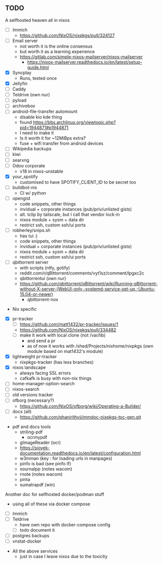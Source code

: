 ## TODO

A selfhosted heaven all in nixos

- [ ] Immich
  - https://github.com/NixOS/nixpkgs/pull/324127
- [ ] Email server
  - not worth it is the online consensus
  - but worth it as a learning experience
  - https://gitlab.com/simple-nixos-mailserver/nixos-mailserver
    - https://nixos-mailserver.readthedocs.io/en/latest/setup-guide.html
- [x] Syncplay
  - Runs, tested once
- [x] Jellyfin
- [ ] Caddy
- [ ] Teldrive (own nur)
- [ ] pyload
- [ ] archivebox
- [ ] android-file-transfer automount
  - disable kio kde thing
  - found https://bbs.archlinux.org/viewtopic.php?pid=1944871#p1944871
  - I need to make it
  - Is it worth it for ~12MiBps extra?
  - fuse + wifi transfer from android devices
- [ ] Wikipedia backups
- [ ] kiwi
- [ ] searxng
- [ ] Odoo corporate
  - v18 in nixos-unstable
- [x] your_spotify
  - customised to have SPOTIFY_CLIENT_ID to be secret too
- [ ] buildbot-nix
  - CI w/ python
- [ ] opengist
  - code snippets, other things
  - invidual + corporate instances (pub/priv/unlisted gists)
  - alt. tclip by tailscale, but I call that vendor lock-in
  - nixos module + sysm + data dir
  - restrict ssh, custom ssh/ui ports
- [ ] robherley/snips.sh
  - has tui :)
  - code snippets, other things
  - invidual + corporate instances (pub/priv/unlisted gists)
  - nixos module + sysm + data dir
  - restrict ssh, custom ssh/ui ports
- [ ] qbittorrent server
  - with scripts (ntfy, gotify)
  - reddit.com/r/qBittorrent/comments/vyt1sz/comment/lpgxc2c
  - qbittorrentui (own nur)
  - https://github.com/qbittorrent/qBittorrent/wiki/Running-qBittorrent-without-X-server-(WebUI-only,-systemd-service-set-up,-Ubuntu-15.04-or-newer)
    - qbittorrent-nox

- Nix specific
- [x] pr-tracker
  - [ ] https://github.com/matt1432/pr-tracker/issues/1
  - https://github.com/NixOS/nixpkgs/pull/334482
  - [ ] make it work with local clone (not /var/lib)
    - and send a pr
    - as of now it works with /shed/Projects/nixhome/nixpkgs (own module based on mat1432's module)
- [x] lightweight pr-tracker
  - nixpkgs-tracker (has less branches)
- [x] nixos landscape
  - always facing SSL errors
  - cafkafk is busy with non-nix things
- [ ] home-manager-option-search
- [ ] nixos-search
- [ ] old versions tracker
- [ ] ofborg (necessary?)
  - https://github.com/NixOS/ofborg/wiki/Operating-a-Builder/
- [ ] docs (all)
  - https://github.com/phanirithvij/mmdoc-nixpkgs-toc-gen.git

- pdf and docs tools
  - striling-pdf
    - ocrmypdf
  - gImageReader (ocr)
  - https://sioyek-documentation.readthedocs.io/en/latest/configuration.html
  - w3mman (key : for loading urls in manpages)
  - pinfo is bad (see pinfo lf)
  - xournalpp (notes wacom)
  - rnote (notes wacom)
  - pinta
  - sumatrapdf (win)

Another doc for selfhosted docker/podman stuff

- using all of these via docker compose
- [ ] Immich
- [ ] Teldrive
  - have own repo with docker-compose config
  - [ ] todo document it
- [ ] postgres backups
- [ ] vnstat-docker

- All the above services
  - just in case I leave nixos due to the toxicity
